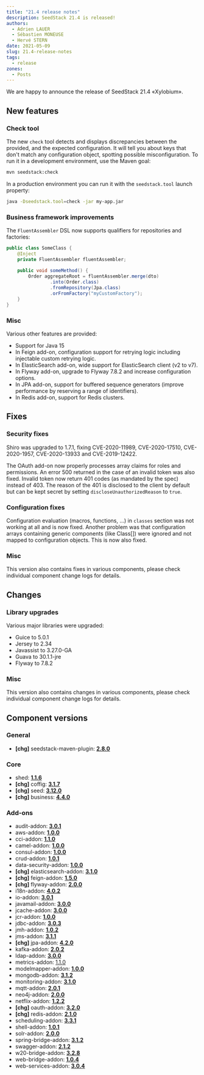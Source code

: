 ```yaml
---
title: "21.4 release notes"
description: SeedStack 21.4 is released!
authors: 
  - Adrien LAUER
  - Sébastien MONEUSE
  - Hervé STERN
date: 2021-05-09
slug: 21.4-release-notes 
tags:
  - release
zones:
  - Posts
---
```


We are happy to announce the release of SeedStack 21.4 «Xylobium».<!--more-->

## New features

### Check tool

The new `check` tool detects and displays discrepancies between the provided, and the expected configuration. It will
tell you about keys that don't match any configuration object, spotting possible misconfiguration. To run it in a
development environment, use the Maven goal:

```bash
mvn seedstack:check
```

In a production environment you can run it with the `seedstack.tool` launch property:

```bash
java -Dseedstack.tool=check -jar my-app.jar
```

### Business framework improvements

The `FluentAssembler` DSL now supports qualifiers for repositories and factories:

```java
public class SomeClass {
    @Inject
    private FluentAssembler fluentAssembler;
    
    public void someMethod() {
        Order aggregateRoot = fluentAssembler.merge(dto)
                .into(Order.class)
                .fromRepository(Jpa.class)
                .orFromFactory("myCustomFactory");
    }
}
```

### Misc

Various other features are provided:

* Support for Java 15
* In Feign add-on, configuration support for retrying logic including injectable custom retrying logic.
* In ElasticSearch add-on, wide support for ElasticSearch client (v2 to v7).
* In Flyway add-on, upgrade to Flyway 7.8.2 and increase configuration options.
* In JPA add-on, support for buffered sequence generators (improve performance by reserving a range of identifiers).
* In Redis add-on, support for Redis clusters.

## Fixes

### Security fixes

Shiro was upgraded to 1.7.1, fixing CVE-2020-11989, CVE-2020-17510, CVE-2020-1957, CVE-2020-13933 and CVE-2019-12422.

The OAuth add-on now properly processes array claims for roles and permissions. An error 500 returned in the case
of an invalid token was also fixed. Invalid token now return 401 codes (as mandated by the spec) instead of 403. The
reason of the 401 is disclosed to the client by default but can be kept secret by setting `discloseUnauthorizedReason`
to `true`.

### Configuration fixes

Configuration evaluation (macros, functions, ...) in `classes` section was not working at all and is now fixed. 
Another problem was that configuration arrays containing generic components (like Class[]) were ignored and not
mapped to configuration objects. This is now also fixed.

### Misc

This version also contains fixes in various components, please check individual component change logs for details.

## Changes

### Library upgrades

Various major libraries were upgraded:

* Guice to 5.0.1
* Jersey to 2.34
* Javassist to 3.27.0-GA
* Guava to 30.1.1-jre
* Flyway to 7.8.2

### Misc

This version also contains changes in various components, please check individual component change logs for details.

## Component versions

### General

* **[chg]** seedstack-maven-plugin: **[2.8.0](https://github.com/seedstack/seedstack-maven-plugin/releases/tag/v2.8.0)**

### Core

* shed: **[1.1.6](https://github.com/seedstack/shed/releases/tag/v1.1.6)**
* **[chg]** coffig: **[3.1.7](https://github.com/seedstack/coffig/releases/tag/v3.1.7)**
* **[chg]** seed: **[3.12.0](https://github.com/seedstack/seed/releases/tag/v3.12.0)**
* **[chg]** business: **[4.4.0](https://github.com/seedstack/business/releases/tag/v4.4.0)**

### Add-ons

* audit-addon: **[3.0.1](https://github.com/seedstack/audit-addon/releases/tag/v3.0.1)**
* aws-addon: **[1.0.0](https://github.com/seedstack/aws-addon/releases/tag/v1.0.0)**
* cci-addon: **[1.1.0](https://github.com/seedstack/cci-addon/releases/tag/v1.1.0)**
* camel-addon: **[1.0.0](https://github.com/seedstack/camel-addon/releases/tag/v1.0.0)**
* consul-addon: **[1.0.0](https://github.com/seedstack/consul-addon/releases/tag/v1.0.0)**
* crud-addon: **[1.0.1](https://github.com/seedstack/crud-addon/releases/tag/v1.0.1)**
* data-security-addon: **[1.0.0](https://github.com/seedstack/data-security-addon/releases/tag/v1.0.0)**
* **[chg]** elasticsearch-addon: **[3.1.0](https://github.com/seedstack/elasticsearch-addon/releases/tag/v3.1.0)**
* **[chg]** feign-addon: **[1.5.0](https://github.com/seedstack/feign-addon/releases/tag/v1.5.0)**
* **[chg]** flyway-addon: **[2.0.0](https://github.com/seedstack/flyway-addon/releases/tag/v2.0.0)**
* i18n-addon: **[4.0.2](https://github.com/seedstack/i18n-addon/releases/tag/v4.0.2)**
* io-addon: **[3.0.1](https://github.com/seedstack/io-addon/releases/tag/v3.0.1)**
* javamail-addon: **[3.0.0](https://github.com/seedstack/javamail-addon/releases/tag/v3.0.0)**
* jcache-addon: **[3.0.0](https://github.com/seedstack/jcache-addon/releases/tag/v3.0.0)**
* jcr-addon: **[1.0.0](https://github.com/seedstack/jcr-addon/releases/tag/v1.0.0)**
* jdbc-addon: **[3.0.3](https://github.com/seedstack/jdbc-addon/releases/tag/v3.0.3)**
* jmh-addon: **[1.0.2](https://github.com/seedstack/jmh-addon/releases/tag/v1.0.2)**
* jms-addon: **[3.1.1](https://github.com/seedstack/jms-addon/releases/tag/v3.1.1)**
* **[chg]** jpa-addon: **[4.2.0](https://github.com/seedstack/jpa-addon/releases/tag/v4.2.0)**
* kafka-addon: **[2.0.2](https://github.com/seedstack/kafka-addon/releases/tag/v2.0.2)**
* ldap-addon: **[3.0.0](https://github.com/seedstack/ldap-addon/releases/tag/v3.0.0)**
* metrics-addon: [1.1.0](https://github.com/seedstack/metrics-addon/releases/tag/v1.1.0)
* modelmapper-addon: **[1.0.0](https://github.com/seedstack/modelmapper-addon/releases/tag/v1.0.0)**
* mongodb-addon: **[3.1.2](https://github.com/seedstack/mongodb-addon/releases/tag/v3.1.2)**
* monitoring-addon: **[3.1.0](https://github.com/seedstack/monitoring-addon/releases/tag/v3.1.0)**
* mqtt-addon: **[2.0.1](https://github.com/seedstack/mqtt-addon/releases/tag/v2.0.1)**
* neo4j-addon: **[2.0.0](https://github.com/seedstack/neo4j-addon/releases/tag/v2.0.0)**
* netflix-addon: **[1.2.2](https://github.com/seedstack/netflix-addon/releases/tag/v1.2.2)**
* **[chg]** oauth-addon: **[3.2.0](https://github.com/seedstack/oauth-addon/releases/tag/v3.2.0)**
* **[chg]** redis-addon: **[2.1.0](https://github.com/seedstack/redis-addon/releases/tag/v2.1.0)**
* scheduling-addon: **[3.3.1](https://github.com/seedstack/scheduling-addon/releases/tag/v3.3.1)**
* shell-addon: **[1.0.1](https://github.com/seedstack/shell-addon/releases/tag/v1.0.1)**
* solr-addon: **[2.0.0](https://github.com/seedstack/solr-addon/releases/tag/v2.0.0)**
* spring-bridge-addon: **[3.1.2](https://github.com/seedstack/spring-bridge-addon/releases/tag/v3.1.2)**
* swagger-addon: **[2.1.2](https://github.com/seedstack/swagger-addon/releases/tag/v2.1.2)**
* w20-bridge-addon: **[3.2.8](https://github.com/seedstack/w20-bridge-addon/releases/tag/v3.2.8)**
* web-bridge-addon: **[1.0.4](https://github.com/seedstack/web-bridge-addon/releases/tag/v1.0.4)**
* web-services-addon: **[3.0.4](https://github.com/seedstack/web-services-addon/releases/tag/v3.0.4)**

